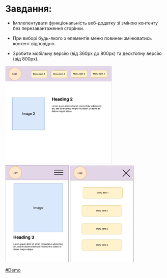 # Завдання:

- Імплепентувати функціональність веб-додатку зі зміною контенту без перезавантаження сторінки.

- При виборі будь-якого з елементів меню повинен змінюватись контент відповідно.

- Зробити мобільну версію (від 360px до 800px) та десктопну версію (від 800px).

![Task1](./img/READ/1.png)
![Task2](./img/READ/2.png)
![Task3](./img/READ/3.png)

[#Demo](https://airdray1.github.io/animoji/)